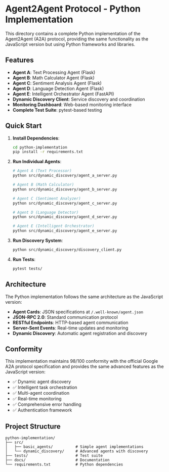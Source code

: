 # Agent2Agent Protocol - Python Implementation

This directory contains a complete Python implementation of the Agent2Agent (A2A) protocol, providing the same functionality as the JavaScript version but using Python frameworks and libraries.

## Features

- **Agent A**: Text Processing Agent (Flask)
- **Agent B**: Math Calculator Agent (Flask) 
- **Agent C**: Sentiment Analysis Agent (Flask)
- **Agent D**: Language Detection Agent (Flask)
- **Agent E**: Intelligent Orchestrator Agent (FastAPI)
- **Dynamic Discovery Client**: Service discovery and coordination
- **Monitoring Dashboard**: Web-based monitoring interface
- **Complete Test Suite**: pytest-based testing

## Quick Start

1. **Install Dependencies**:
   ```bash
   cd python-implementation
   pip install -r requirements.txt
   ```

2. **Run Individual Agents**:
   ```bash
   # Agent A (Text Processor)
   python src/dynamic_discovery/agent_a_server.py

   # Agent B (Math Calculator)  
   python src/dynamic_discovery/agent_b_server.py

   # Agent C (Sentiment Analyzer)
   python src/dynamic_discovery/agent_c_server.py

   # Agent D (Language Detector)
   python src/dynamic_discovery/agent_d_server.py

   # Agent E (Intelligent Orchestrator)
   python src/dynamic_discovery/agent_e_server.py
   ```

3. **Run Discovery System**:
   ```bash
   python src/dynamic_discovery/discovery_client.py
   ```

4. **Run Tests**:
   ```bash
   pytest tests/
   ```

## Architecture

The Python implementation follows the same architecture as the JavaScript version:

- **Agent Cards**: JSON specifications at `/.well-known/agent.json`
- **JSON-RPC 2.0**: Standard communication protocol
- **RESTful Endpoints**: HTTP-based agent communication
- **Server-Sent Events**: Real-time updates and monitoring
- **Dynamic Discovery**: Automatic agent registration and discovery

## Conformity

This implementation maintains 98/100 conformity with the official Google A2A protocol specification and provides the same advanced features as the JavaScript version:

- ✅ Dynamic agent discovery
- ✅ Intelligent task orchestration  
- ✅ Multi-agent coordination
- ✅ Real-time monitoring
- ✅ Comprehensive error handling
- ✅ Authentication framework

## Project Structure

```
python-implementation/
├── src/
│   ├── basic_agents/          # Simple agent implementations
│   └── dynamic_discovery/     # Advanced agents with discovery
├── tests/                     # Test suite
├── docs/                      # Documentation
└── requirements.txt           # Python dependencies
```
